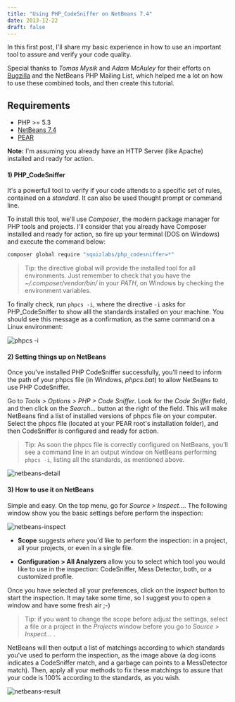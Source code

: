 ```yaml
---
title: "Using PHP_CodeSniffer on NetBeans 7.4"
date: 2013-12-22
draft: false
---
```


In this first post, I'll share my basic experience in how to use an important tool to assure and verify your code quality.

Special thanks to *Tomas Mysik* and *Adam McAuley* for their efforts on [Bugzilla](https://netbeans.org/bugzilla/) and the NetBeans PHP Mailing List, which helped me a lot on how to use these combined tools, and then create this tutorial.

## Requirements

* PHP >= 5.3
* [NetBeans 7.4](https://netbeans.org/downloads/)
* [PEAR](http://pear.php.net/)


**Note:** I'm assuming you already have an HTTP Server (like Apache) installed and ready for action.

#### 1) PHP_CodeSniffer
It's a powerfull tool to verify if your code attends to a specific set of rules, contained on a *standard*. It can also be used thought prompt or command line.

To install this tool, we'll use _Composer_, the modern package manager for PHP tools and projects. I'll consider that you already have Composer installed and ready for action, so fire up your terminal (DOS on Windows) and execute the command below:

```sh
composer global require "squizlabs/php_codesniffer=*"
```

> Tip: the directive global will provide the installed tool for all environments. Just remember to check that you have the _~/.composer/vendor/bin/_ in your _PATH_, on Windows by checking the environment variables.

To finally check, run `phpcs -i`, where the directive `-i` asks for PHP_CodeSniffer to show alll the standards installed on your machine. You should see this message as a confirmation, as the same command on a Linux environment:

![phpcs -i](/2013/12/22/phpcs_standards.png)


#### 2) Setting things up on NetBeans

Once you've installed PHP CodeSniffer successfully, you'll need to inform the path of your phpcs file (in Windows, *phpcs.bat*) to allow NetBeans to use  PHP CodeSniffer.

Go to *Tools > Options > PHP > Code Sniffer*. Look for the *Code Sniffer* field, and then click on the *Search...* button at the right of the field. This will make NetBeans find a list of installed versions of phpcs file on your computer.
Select the phpcs file (located at your PEAR root's installation folder), and then CodeSniffer is configured and ready for action.

> Tip: As soon the phpcs file is correctly configured on NetBeans, you'll see a command line in an output window on NetBeans performing `phpcs -i`, listing all the standards, as mentioned above.

![netbeans-detail](/2013/12/22/netbeans_phpcs_confirmation.png)

#### 3) How to use it on NetBeans

Simple and easy. On the top menu, go for *Source > Inspect...*. The following window show you the basic settings before perform the inspection:

![netbeans-inspect](/2013/12/22/netbeans_inspect_window.png)

* **Scope** suggests *where* you'd like to perform the inspection: in a project, all your projects, or even in a single file.

* **Configuration > All Analyzers** allow you to select which tool you would like to use in  the inspection: CodeSniffer, Mess Detector, both, or a customized profile.

Once you have selected all your preferences, click on the *Inspect* button to start the inspection. It may take some time, so I suggest you to open a window and have some fresh air ;-)

> Tip: if you want to change the scope before adjust the settings, select a file or a project in the *Projects* window before you go to *Source > Inspect...* . 

NetBeans will then output a list of matchings according to which standards you've used to perform the inspection, as the image above (a dog icons indicates a CodeSniffer match, and a garbage can points to a MessDetector match). Then, apply all your methods to fix these matchings to assure that your code is 100% according to the standards, as you wish.

![netbeans-result](/2013/12/22/phpcs_netbeans_analysis.png)
